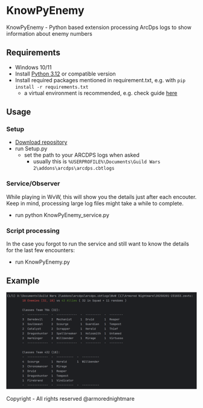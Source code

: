 # KnowPyEnemy
KnowPyEnemy - Python based extension processing ArcDps logs to show information about enemy numbers

## Requirements

- Windows 10/11
- Install [Python 3.12](https://www.python.org/downloads/) or compatible version
- Install required packages mentioned in requirement.txt, e.g. with `pip install -r requirements.txt`
  - a virtual environment is recommended, e.g. check guide [here](https://www.freecodecamp.org/news/how-to-setup-virtual-environments-in-python/)

## Usage

### Setup
- [Download repository](https://github.com/dduerner/KnowPyEnemy/archive/refs/heads/main.zip)
- run Setup.py
  - set the path to your ARCDPS logs when asked
    - usually this is `%USERPROFILE%\Documents\Guild Wars 2\addons\arcdps\arcdps.cbtlogs`
 
### Service/Observer
While playing in WvW, this will show you the details just after each encouter. 
Keep in mind, processing large log files might take a while to complete. 

- run python KnowPyEnemy_service.py

### Script processing
In the case you forgot to run the service and still want to know the details for the last few encounters:

- run KnowPyEnemy.py 

## Example
![example.png](example.png)

Copyright - All rights reserved @armorednightmare
